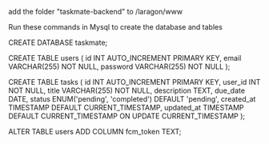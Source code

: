 add the folder "taskmate-backend" to /laragon/www





Run these commands in Mysql to create the database and tables 

CREATE DATABASE taskmate;


CREATE TABLE users (
  id INT AUTO_INCREMENT PRIMARY KEY,
  email VARCHAR(255) NOT NULL,
  password VARCHAR(255) NOT NULL
);

CREATE TABLE tasks (
  id INT AUTO_INCREMENT PRIMARY KEY,
  user_id INT NOT NULL,
  title VARCHAR(255) NOT NULL,
  description TEXT,
  due_date DATE,
  status ENUM('pending', 'completed') DEFAULT 'pending',
  created_at TIMESTAMP DEFAULT CURRENT_TIMESTAMP,
  updated_at TIMESTAMP DEFAULT CURRENT_TIMESTAMP ON UPDATE CURRENT_TIMESTAMP
);

ALTER TABLE users ADD COLUMN fcm_token TEXT;




